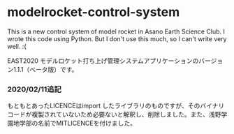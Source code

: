 # modelrocket-control-system
This is a new control system of model rocket in Asano Earth Science Club.
I wrote this code using Python.
But I don't use this much, so I can't write very well. :(

EAST2020 モデルロケット打ち上げ管理システムアプリケーションのバージョン1.1.1（ベータ版）です。

### 2020/02/11追記
もともとあったLICENCEはimport したライブラリのものですが、そのバイナリコードが複製されていないため必要ないと解釈し、削除しました。また、浅野学園地学部の名前でMITLICENCEを付けました。
